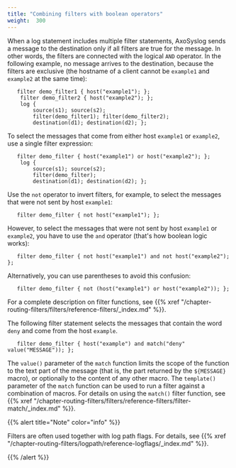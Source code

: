 ```yaml
---
title: "Combining filters with boolean operators"
weight:  300
---
```

<!-- DISCLAIMER: This file is based on the syslog-ng Open Source Edition documentation https://github.com/balabit/syslog-ng-ose-guides/commit/2f4a52ee61d1ea9ad27cb4f3168b95408fddfdf2 and is used under the terms of The syslog-ng Open Source Edition Documentation License. The file has been modified by Axoflow. -->

When a log statement includes multiple filter statements, AxoSyslog sends a message to the destination only if all filters are true for the message. In other words, the filters are connected with the logical `AND` operator. In the following example, no message arrives to the destination, because the filters are exclusive (the hostname of a client cannot be `example1` and `example2` at the same time):

```shell
   filter demo_filter1 { host("example1"); };
    filter demo_filter2 { host("example2"); };
    log {
        source(s1); source(s2);
        filter(demo_filter1); filter(demo_filter2);
        destination(d1); destination(d2); };
```

To select the messages that come from either host `example1` or `example2`, use a single filter expression:

```shell
   filter demo_filter { host("example1") or host("example2"); };
    log {
        source(s1); source(s2);
        filter(demo_filter);
        destination(d1); destination(d2); };
```

Use the `not` operator to invert filters, for example, to select the messages that were not sent by host `example1`:

```shell
   filter demo_filter { not host("example1"); };
```

However, to select the messages that were not sent by host `example1` or `example2`, you have to use the `and` operator (that's how boolean logic works):

```shell
   filter demo_filter { not host("example1") and not host("example2"); };
```

Alternatively, you can use parentheses to avoid this confusion:

```shell
   filter demo_filter { not (host("example1") or host("example2")); };
```

For a complete description on filter functions, see {{% xref "/chapter-routing-filters/filters/reference-filters/_index.md" %}}.

The following filter statement selects the messages that contain the word `deny` and come from the host `example`.

```shell
   filter demo_filter { host("example") and match("deny" value("MESSAGE")); };
```

The `value()` parameter of the `match` function limits the scope of the function to the text part of the message (that is, the part returned by the `${MESSAGE}` macro), or optionally to the content of any other macro. The `template()` parameter of the `match` function can be used to run a filter against a combination of macros. For details on using the `match()` filter function, see {{% xref "/chapter-routing-filters/filters/reference-filters/filter-match/_index.md" %}}.

{{% alert title="Note" color="info" %}}

Filters are often used together with log path flags. For details, see {{% xref "/chapter-routing-filters/logpath/reference-logflags/_index.md" %}}.

{{% /alert %}}
